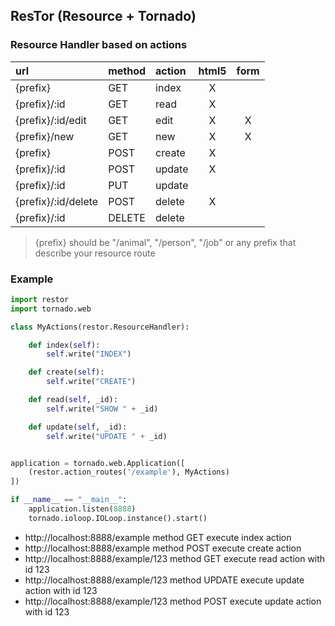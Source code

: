 ## ResTor (Resource + Tornado)

### Resource Handler based on actions

| url                 | method | action | html5 | form |
|:--------------------|:-------|:-------|:-----:|:----:|
| {prefix}            | GET    | index  | X     |      |
| {prefix}/:id        | GET    | read   | X     |      |
| {prefix}/:id/edit   | GET    | edit   | X     | X    |
| {prefix}/new        | GET    | new    | X     | X    |
| {prefix}            | POST   | create | X     |      |
| {prefix}/:id        | POST   | update | X     |      |
| {prefix}/:id        | PUT    | update |       |      |
| {prefix}/:id/delete | POST   | delete | X     |      |
| {prefix}/:id        | DELETE | delete |       |      |

> {prefix} should be "/animal", "/person", "/job" or any prefix that describe your resource route

### Example

```python
import restor
import tornado.web

class MyActions(restor.ResourceHandler):

    def index(self):
        self.write("INDEX")

    def create(self):
        self.write("CREATE")

    def read(self, _id):
        self.write("SHOW " + _id)

    def update(self, _id):
        self.write("UPDATE " + _id)


application = tornado.web.Application([
    (restor.action_routes('/example'), MyActions)
])

if __name__ == "__main__":
    application.listen(8888)
    tornado.ioloop.IOLoop.instance().start()

```

* http://localhost:8888/example method GET  execute index action
* http://localhost:8888/example method POST execute create action
* http://localhost:8888/example/123 method GET execute read action with id 123
* http://localhost:8888/example/123 method UPDATE execute update action with id 123
* http://localhost:8888/example/123 method POST execute update action with id 123